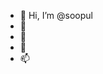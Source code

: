- 👋 Hi, I’m @soopul
- 👀 
- 🌱 
- 💞️ 
- 📫 

<!---
soopul/soopul is a ✨ special ✨ repository because its `README.md` (this file) appears on your GitHub profile.
You can click the Preview link to take a look at your changes.
--->
